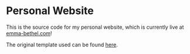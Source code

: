 # Personal Website

This is the source code for my personal website, which is currently live at [emma-bethel.com](https://emma-bethel.com)!

The original template used can be found [here](https://www.free-css.com/free-css-templates/page250/jimmy).


